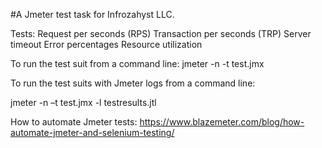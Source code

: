 #A Jmeter test task for Infrozahyst LLC.

Tests:
Request per seconds (RPS)
Transaction per seconds (TRP)
Server timeout
Error percentages
Resource utilization

To run the test suit from a command line:
jmeter -n -t test.jmx

To run the test suits with Jmeter logs from a command line:

 jmeter -n –t test.jmx -l testresults.jtl

How to automate Jmeter tests:
https://www.blazemeter.com/blog/how-automate-jmeter-and-selenium-testing/



